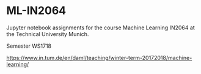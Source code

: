 # ML-IN2064
Jupyter notebook assignments for the course Machine Learning IN2064 at the Technical University Munich.

Semester WS1718

https://www.in.tum.de/en/daml/teaching/winter-term-20172018/machine-learning/
